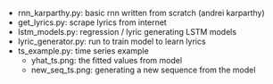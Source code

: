 * rnn_karparthy.py: basic rnn written from scratch (andrei karparthy)
* get_lyrics.py: scrape lyrics from internet
* lstm_models.py: regression / lyric generating LSTM models
* lyric_generator.py: run to train model to learn lyrics
* ts_example.py: time series example
  - yhat_ts.png: the fitted values from model
  - new_seq_ts.png: generating a new sequence from the model
